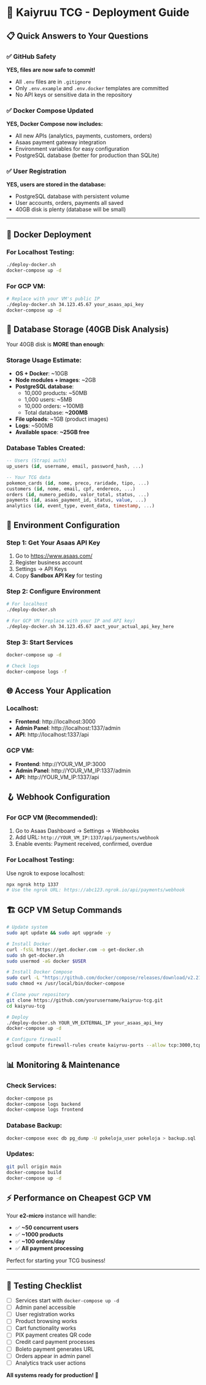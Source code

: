 # 🚀 Kaiyruu TCG - Deployment Guide

## 📋 Quick Answers to Your Questions

### ✅ **GitHub Safety**
**YES, files are now safe to commit!** 
- All `.env` files are in `.gitignore`
- Only `.env.example` and `.env.docker` templates are committed
- No API keys or sensitive data in the repository

### ✅ **Docker Compose Updated**  
**YES, Docker Compose now includes:**
- All new APIs (analytics, payments, customers, orders)
- Asaas payment gateway integration
- Environment variables for easy configuration
- PostgreSQL database (better for production than SQLite)

### ✅ **User Registration**
**YES, users are stored in the database:**
- PostgreSQL database with persistent volume
- User accounts, orders, payments all saved
- 40GB disk is plenty (database will be small)

---

## 🐳 Docker Deployment

### For Localhost Testing:
```bash
./deploy-docker.sh
docker-compose up -d
```

### For GCP VM:
```bash
# Replace with your VM's public IP
./deploy-docker.sh 34.123.45.67 your_asaas_api_key
docker-compose up -d
```

## 💾 Database Storage (40GB Disk Analysis)

Your 40GB disk is **MORE than enough**:

### Storage Usage Estimate:
- **OS + Docker**: ~10GB
- **Node modules + images**: ~2GB  
- **PostgreSQL database**: 
  - 10,000 products: ~50MB
  - 1,000 users: ~5MB
  - 10,000 orders: ~100MB
  - Total database: **~200MB**
- **File uploads**: ~1GB (product images)
- **Logs**: ~500MB
- **Available space**: **~25GB free**

### Database Tables Created:
```sql
-- Users (Strapi auth)
up_users (id, username, email, password_hash, ...)

-- Your TCG data
pokemon_cards (id, nome, preco, raridade, tipo, ...)
customers (id, nome, email, cpf, endereco, ...)
orders (id, numero_pedido, valor_total, status, ...)
payments (id, asaas_payment_id, status, value, ...)
analytics (id, event_type, event_data, timestamp, ...)
```

## 🔑 Environment Configuration

### Step 1: Get Your Asaas API Key
1. Go to https://www.asaas.com/
2. Register business account
3. Settings → API Keys
4. Copy **Sandbox API Key** for testing

### Step 2: Configure Environment
```bash
# For localhost
./deploy-docker.sh

# For GCP VM (replace with your IP and API key)
./deploy-docker.sh 34.123.45.67 aact_your_actual_api_key_here
```

### Step 3: Start Services
```bash
docker-compose up -d

# Check logs
docker-compose logs -f
```

## 🌐 Access Your Application

### Localhost:
- **Frontend**: http://localhost:3000
- **Admin Panel**: http://localhost:1337/admin
- **API**: http://localhost:1337/api

### GCP VM:
- **Frontend**: http://YOUR_VM_IP:3000
- **Admin Panel**: http://YOUR_VM_IP:1337/admin  
- **API**: http://YOUR_VM_IP:1337/api

## 🪝 Webhook Configuration

### For GCP VM (Recommended):
1. Go to Asaas Dashboard → Settings → Webhooks
2. Add URL: `http://YOUR_VM_IP:1337/api/payments/webhook`
3. Enable events: Payment received, confirmed, overdue

### For Localhost Testing:
Use ngrok to expose localhost:
```bash
npx ngrok http 1337
# Use the ngrok URL: https://abc123.ngrok.io/api/payments/webhook
```

## 🏗️ GCP VM Setup Commands

```bash
# Update system
sudo apt update && sudo apt upgrade -y

# Install Docker
curl -fsSL https://get.docker.com -o get-docker.sh
sudo sh get-docker.sh
sudo usermod -aG docker $USER

# Install Docker Compose
sudo curl -L "https://github.com/docker/compose/releases/download/v2.21.0/docker-compose-$(uname -s)-$(uname -m)" -o /usr/local/bin/docker-compose
sudo chmod +x /usr/local/bin/docker-compose

# Clone your repository
git clone https://github.com/yourusername/kaiyruu-tcg.git
cd kaiyruu-tcg

# Deploy
./deploy-docker.sh YOUR_VM_EXTERNAL_IP your_asaas_api_key
docker-compose up -d

# Configure firewall
gcloud compute firewall-rules create kaiyruu-ports --allow tcp:3000,tcp:1337
```

## 📊 Monitoring & Maintenance

### Check Services:
```bash
docker-compose ps
docker-compose logs backend
docker-compose logs frontend
```

### Database Backup:
```bash
docker-compose exec db pg_dump -U pokeloja_user pokeloja > backup.sql
```

### Updates:
```bash
git pull origin main
docker-compose build
docker-compose up -d
```

## ⚡ Performance on Cheapest GCP VM

Your **e2-micro** instance will handle:
- ✅ **~50 concurrent users**
- ✅ **~1000 products** 
- ✅ **~100 orders/day**
- ✅ **All payment processing**

Perfect for starting your TCG business!

---

## 🧪 Testing Checklist

- [ ] Services start with `docker-compose up -d`
- [ ] Admin panel accessible
- [ ] User registration works
- [ ] Product browsing works  
- [ ] Cart functionality works
- [ ] PIX payment creates QR code
- [ ] Credit card payment processes
- [ ] Boleto payment generates URL
- [ ] Orders appear in admin panel
- [ ] Analytics track user actions

**All systems ready for production! 🚀**